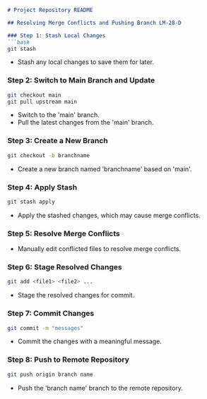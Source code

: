 
```markdown
# Project Repository README

## Resolving Merge Conflicts and Pushing Branch LM-28-D

### Step 1: Stash Local Changes
```bash
git stash
```
- Stash any local changes to save them for later.

### Step 2: Switch to Main Branch and Update
```bash
git checkout main
git pull upstream main
```
- Switch to the 'main' branch.
- Pull the latest changes from the 'main' branch.

### Step 3: Create a New Branch
```bash
git checkout -b branchname
```
- Create a new branch named 'branchname' based on 'main'.

### Step 4: Apply Stash
```bash
git stash apply
```
- Apply the stashed changes, which may cause merge conflicts.

### Step 5: Resolve Merge Conflicts
- Manually edit conflicted files to resolve merge conflicts.

### Step 6: Stage Resolved Changes
```bash
git add <file1> <file2> ...
```
- Stage the resolved changes for commit.

### Step 7: Commit Changes
```bash
git commit -m "messages"
```
- Commit the changes with a meaningful message.

### Step 8: Push to Remote Repository
```bash
git push origin branch name
```
- Push the 'branch name' branch to the remote repository.


```

